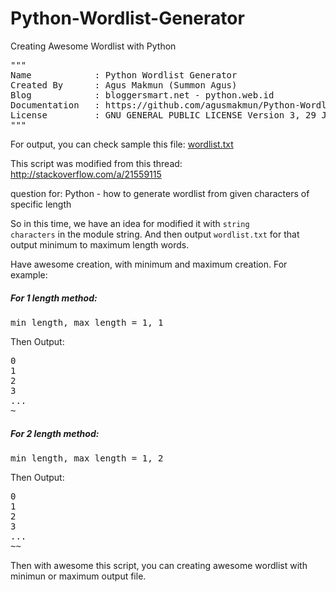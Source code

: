 # Python-Wordlist-Generator
Creating Awesome Wordlist with Python

<pre>
"""
Name            : Python Wordlist Generator
Created By      : Agus Makmun (Summon Agus)
Blog            : bloggersmart.net - python.web.id
Documentation   : https://github.com/agusmakmun/Python-Wordlist-Generator/
License         : GNU GENERAL PUBLIC LICENSE Version 3, 29 June 2007
"""
</pre>

For output, you can check sample this file: <a href='https://github.com/agusmakmun/Python-Wordlist-Generator/blob/master/wordlist.txt' target='_blank'>wordlist.txt</a>

This script was modified from this thread: http://stackoverflow.com/a/21559115

question for: Python - how to generate wordlist from given characters of specific length

So in this time, we have an idea for modified it with <code>string characters</code> in the module string.
And then output <code>wordlist.txt</code> for that output minimum to maximum length words.

Have awesome creation, with minimum and maximum creation.
For example:
<h5>For 1 length method:</h5>
<pre>
min_length, max_length = 1, 1
</pre>

Then Output:
<pre>
0
1
2
3
...
~
</pre>

<h5>For 2 length method:</h5>
<pre>
min_length, max_length = 1, 2
</pre>

Then Output:
<pre>
0
1
2
3
...
~~
</pre>

Then with awesome this script, you can creating awesome wordlist with minimun or maximum output file.
